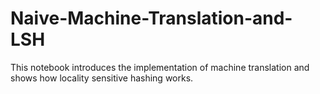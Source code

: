 # Naive-Machine-Translation-and-LSH


This notebook introduces the implementation of machine translation and shows how locality sensitive hashing works.
